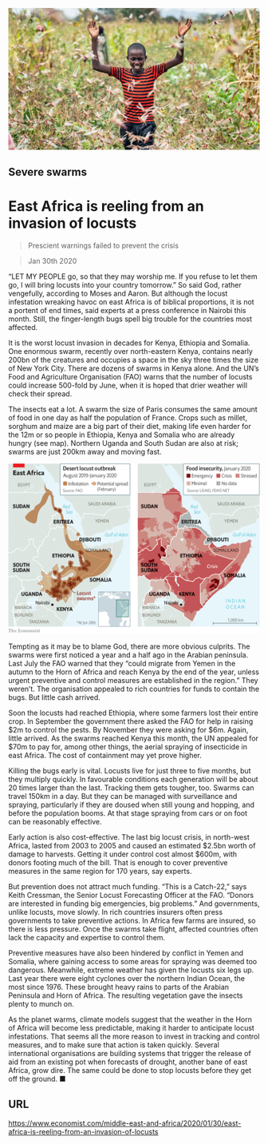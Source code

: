 ![](./images/20200201_MAP003_2.jpg)

## Severe swarms

# East Africa is reeling from an invasion of locusts

> Prescient warnings failed to prevent the crisis

> Jan 30th 2020

“LET MY PEOPLE go, so that they may worship me. If you refuse to let them go, I will bring locusts into your country tomorrow.” So said God, rather vengefully, according to Moses and Aaron. But although the locust infestation wreaking havoc on east Africa is of biblical proportions, it is not a portent of end times, said experts at a press conference in Nairobi this month. Still, the finger-length bugs spell big trouble for the countries most affected.

It is the worst locust invasion in decades for Kenya, Ethiopia and Somalia. One enormous swarm, recently over north-eastern Kenya, contains nearly 200bn of the creatures and occupies a space in the sky three times the size of New York City. There are dozens of swarms in Kenya alone. And the UN’s Food and Agriculture Organisation (FAO) warns that the number of locusts could increase 500-fold by June, when it is hoped that drier weather will check their spread.

The insects eat a lot. A swarm the size of Paris consumes the same amount of food in one day as half the population of France. Crops such as millet, sorghum and maize are a big part of their diet, making life even harder for the 12m or so people in Ethiopia, Kenya and Somalia who are already hungry (see map). Northern Uganda and South Sudan are also at risk; swarms are just 200km away and moving fast.

![](./images/20200201_MAM937_1.png)

Tempting as it may be to blame God, there are more obvious culprits. The swarms were first noticed a year and a half ago in the Arabian peninsula. Last July the FAO warned that they “could migrate from Yemen in the autumn to the Horn of Africa and reach Kenya by the end of the year, unless urgent preventive and control measures are established in the region.” They weren’t. The organisation appealed to rich countries for funds to contain the bugs. But little cash arrived.

Soon the locusts had reached Ethiopia, where some farmers lost their entire crop. In September the government there asked the FAO for help in raising $2m to control the pests. By November they were asking for $6m. Again, little arrived. As the swarms reached Kenya this month, the UN appealed for $70m to pay for, among other things, the aerial spraying of insecticide in east Africa. The cost of containment may yet prove higher.

Killing the bugs early is vital. Locusts live for just three to five months, but they multiply quickly. In favourable conditions each generation will be about 20 times larger than the last. Tracking them gets tougher, too. Swarms can travel 150km in a day. But they can be managed with surveillance and spraying, particularly if they are doused when still young and hopping, and before the population booms. At that stage spraying from cars or on foot can be reasonably effective.

Early action is also cost-effective. The last big locust crisis, in north-west Africa, lasted from 2003 to 2005 and caused an estimated $2.5bn worth of damage to harvests. Getting it under control cost almost $600m, with donors footing much of the bill. That is enough to cover preventive measures in the same region for 170 years, say experts.

But prevention does not attract much funding. “This is a Catch-22,” says Keith Cressman, the Senior Locust Forecasting Officer at the FAO. “Donors are interested in funding big emergencies, big problems.” And governments, unlike locusts, move slowly. In rich countries insurers often press governments to take preventive actions. In Africa few farms are insured, so there is less pressure. Once the swarms take flight, affected countries often lack the capacity and expertise to control them.

Preventive measures have also been hindered by conflict in Yemen and Somalia, where gaining access to some areas for spraying was deemed too dangerous. Meanwhile, extreme weather has given the locusts six legs up. Last year there were eight cyclones over the northern Indian Ocean, the most since 1976. These brought heavy rains to parts of the Arabian Peninsula and Horn of Africa. The resulting vegetation gave the insects plenty to munch on.

As the planet warms, climate models suggest that the weather in the Horn of Africa will become less predictable, making it harder to anticipate locust infestations. That seems all the more reason to invest in tracking and control measures, and to make sure that action is taken quickly. Several international organisations are building systems that trigger the release of aid from an existing pot when forecasts of drought, another bane of east Africa, grow dire. The same could be done to stop locusts before they get off the ground. ■

## URL

https://www.economist.com/middle-east-and-africa/2020/01/30/east-africa-is-reeling-from-an-invasion-of-locusts
